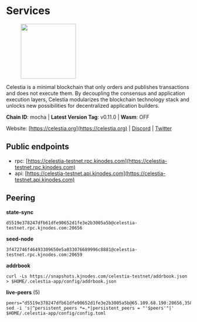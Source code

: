 # Services

<figure><img src="https://raw.githubusercontent.com/kj89/testnet_manuals/main/pingpub/logos/celestia.png" width="150" alt=""><figcaption></figcaption></figure>

Celestia is a minimal blockchain that only orders and publishes transactions and  does not execute them. By decoupling the consensus and application execution layers,  Celestia modularizes the blockchain technology stack and unlocks new possibilities  for decentralized application builders.

**Chain ID**: mocha | **Latest Version Tag**: v0.11.0 | **Wasm**: OFF

Website: [https://celestia.org](https://celestia.org) | [Discord](https://discord.gg/celestiacommunity) | [Twitter](https://twitter.com/CelestiaOrg)


## Public endpoints

* rpc: [https://celestia-testnet.rpc.kjnodes.com](https://celestia-testnet.rpc.kjnodes.com)
* api: [https://celestia-testnet.api.kjnodes.com](https://celestia-testnet.api.kjnodes.com)

## Peering

**state-sync**

```
d5519e378247dfb61dfe90652d1fe3e2b3005a5b@celestia-testnet.rpc.kjnodes.com:20656
```

**seed-node**

```
3f472746f46493309650e5a033076689996c8881@celestia-testnet.rpc.kjnodes.com:20659
```

**addrbook**
```
curl -Ls https://snapshots.kjnodes.com/celestia-testnet/addrbook.json > $HOME/.celestia-app/config/addrbook.json
```

**live-peers** (5)
```
peers="d5519e378247dfb61dfe90652d1fe3e2b3005a5b@65.109.68.190:20656,3584c49855123abdc16b01a47f9e1bea38a9db1b@154.26.155.102:26656,cb0db7a1fb8897c8eec9b09285e39d1756ed87b7@65.109.88.254:26656,8262231964896250acd4e8171663f59bd53d7a91@5.161.80.30:20656,ca40b8ccd7c9d717ca691a74bec1e67aa9ae72c8@31.223.32.35:26656"
sed -i 's|^persistent_peers *=.*|persistent_peers = "'$peers'"|' $HOME/.celestia-app/config/config.toml
```
